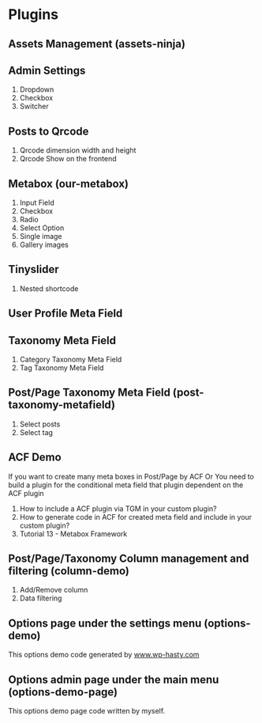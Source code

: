 # Plugins

## Assets Management (assets-ninja)

## Admin Settings
1. Dropdown
2. Checkbox
3. Switcher

## Posts to Qrcode
1. Qrcode dimension width and height
2. Qrcode Show on the frontend

## Metabox (our-metabox)
1. Input Field
2. Checkbox
3. Radio
4. Select Option
5. Single image
6. Gallery images

## Tinyslider
1. Nested shortcode

## User Profile Meta Field

## Taxonomy Meta Field
1. Category Taxonomy Meta Field
2. Tag Taxonomy Meta Field

## Post/Page Taxonomy Meta Field (post-taxonomy-metafield)
1. Select posts
2. Select tag

## ACF Demo
If you want to create many meta boxes in Post/Page by ACF Or You need to build a plugin for the conditional meta field that plugin dependent on the ACF plugin
1. How to include a ACF plugin via TGM in your custom plugin?
2. How to generate code in ACF for created meta field and include in your custom plugin?
3. Tutorial 13 - Metabox Framework

## Post/Page/Taxonomy Column management and filtering (column-demo)
1. Add/Remove column 
2. Data filtering

## Options page under the settings menu (options-demo)
This options demo code generated by www.wp-hasty.com

## Options admin page under the main menu (options-demo-page)
This options demo page code written by myself.